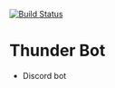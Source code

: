 [![Build Status](https://travis-ci.org/lukecrum/ThunderBot.svg?branch=master)](https://travis-ci.org/lukecrum/ThunderBot)
# Thunder Bot
- Discord bot
